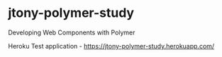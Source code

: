 # jtony-polymer-study
Developing Web Components with Polymer

Heroku Test application - https://jtony-polymer-study.herokuapp.com/
